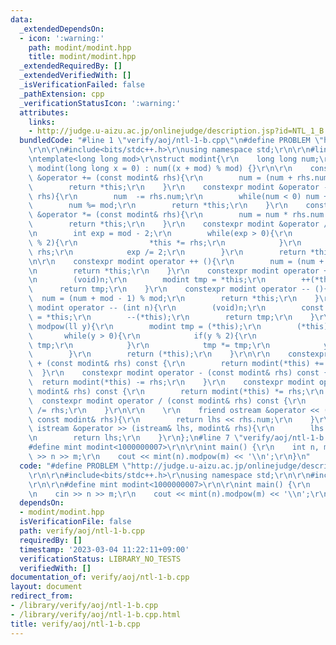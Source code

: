 ```yaml
---
data:
  _extendedDependsOn:
  - icon: ':warning:'
    path: modint/modint.hpp
    title: modint/modint.hpp
  _extendedRequiredBy: []
  _extendedVerifiedWith: []
  _isVerificationFailed: false
  _pathExtension: cpp
  _verificationStatusIcon: ':warning:'
  attributes:
    links:
    - http://judge.u-aizu.ac.jp/onlinejudge/description.jsp?id=NTL_1_B
  bundledCode: "#line 1 \"verify/aoj/ntl-1-b.cpp\"\n#define PROBLEM \"http://judge.u-aizu.ac.jp/onlinejudge/description.jsp?id=NTL_1_B\"\
    \r\n\r\n#include<bits/stdc++.h>\r\nusing namespace std;\r\n\r\n#line 1 \"modint/modint.hpp\"\
    \ntemplate<long long mod>\r\nstruct modint{\r\n    long long num;\r\n\r\n    constexpr\
    \ modint(long long x = 0) : num((x + mod) % mod) {}\r\n\r\n    constexpr modint\
    \ &operator += (const modint& rhs){\r\n        num = (num + rhs.num) % mod;\r\n\
    \        return *this;\r\n    }\r\n    constexpr modint &operator -= (const modint&\
    \ rhs){\r\n        num  -= rhs.num;\r\n        while(num < 0) num += mod;\r\n\
    \        num %= mod;\r\n        return *this;\r\n    }\r\n    constexpr modint\
    \ &operator *= (const modint& rhs){\r\n        num = num * rhs.num % mod;\r\n\
    \        return *this;\r\n    }\r\n    constexpr modint &operator /= (modint rhs){\r\
    \n        int exp = mod - 2;\r\n        while(exp > 0){\r\n            if(exp\
    \ % 2){\r\n                *this *= rhs;\r\n            }\r\n            rhs *=\
    \ rhs;\r\n            exp /= 2;\r\n        }\r\n        return *this;\r\n    }\r\
    \n\r\n    constexpr modint operator ++ (){\r\n        num = (num + 1) % mod;\r\
    \n        return *this;\r\n    }\r\n    constexpr modint operator ++ (int n){\r\
    \n        (void)n;\r\n        modint tmp = *this;\r\n        ++(*this);\r\n  \
    \      return tmp;\r\n    }\r\n    constexpr modint operator -- (){\r\n      \
    \  num = (num + mod - 1) % mod;\r\n        return *this;\r\n    }\r\n    constexpr\
    \ modint operator -- (int n){\r\n        (void)n;\r\n        const modint tmp\
    \ = *this;\r\n        --(*this);\r\n        return tmp;\r\n    }\r\n\r\n    modint\
    \ modpow(ll y){\r\n        modint tmp = (*this);\r\n        (*this) = 1;\r\n \
    \       while(y > 0){\r\n            if(y % 2){\r\n                (*this) *=\
    \ tmp;\r\n            }\r\n            tmp *= tmp;\r\n            y /= 2;\r\n\
    \        }\r\n        return (*this);\r\n    }\r\n\r\n    constexpr modint operator\
    \ + (const modint& rhs) const {\r\n        return modint(*this) += rhs;\r\n  \
    \  }\r\n    constexpr modint operator - (const modint& rhs) const {\r\n      \
    \  return modint(*this) -= rhs;\r\n    }\r\n    constexpr modint operator * (const\
    \ modint& rhs) const {\r\n        return modint(*this) *= rhs;\r\n    }\r\n  \
    \  constexpr modint operator / (const modint& rhs) const {\r\n        return modint(*this)\
    \ /= rhs;\r\n    }\r\n\r\n    \r\n    friend ostream &operator << (ostream& lhs,\
    \ const modint& rhs){\r\n        return lhs << rhs.num;\r\n    }\r\n\r\n    friend\
    \ istream &operator >> (istream& lhs, modint& rhs){\r\n        lhs >> rhs.num;\r\
    \n        return lhs;\r\n    }\r\n};\n#line 7 \"verify/aoj/ntl-1-b.cpp\"\n\r\n\
    #define mint modint<1000000007>\r\n\r\nint main() {\r\n    int n, m;\r\n    cin\
    \ >> n >> m;\r\n    cout << mint(n).modpow(m) << '\\n';\r\n}\n"
  code: "#define PROBLEM \"http://judge.u-aizu.ac.jp/onlinejudge/description.jsp?id=NTL_1_B\"\
    \r\n\r\n#include<bits/stdc++.h>\r\nusing namespace std;\r\n\r\n#include \"../../modint/modint.hpp\"\
    \r\n\r\n#define mint modint<1000000007>\r\n\r\nint main() {\r\n    int n, m;\r\
    \n    cin >> n >> m;\r\n    cout << mint(n).modpow(m) << '\\n';\r\n}"
  dependsOn:
  - modint/modint.hpp
  isVerificationFile: false
  path: verify/aoj/ntl-1-b.cpp
  requiredBy: []
  timestamp: '2023-03-04 11:22:11+09:00'
  verificationStatus: LIBRARY_NO_TESTS
  verifiedWith: []
documentation_of: verify/aoj/ntl-1-b.cpp
layout: document
redirect_from:
- /library/verify/aoj/ntl-1-b.cpp
- /library/verify/aoj/ntl-1-b.cpp.html
title: verify/aoj/ntl-1-b.cpp
---
```

